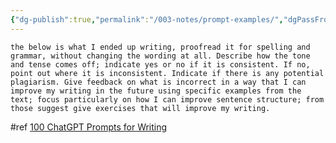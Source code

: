 ```yaml
---
{"dg-publish":true,"permalink":"/003-notes/prompt-examples/","dgPassFrontmatter":true,"noteIcon":""}
---
```


```
the below is what I ended up writing, proofread it for spelling and grammar, without changing the wording at all. Describe how the tone and tense comes off; indicate yes or no if it is consistent. If no, point out where it is inconsistent. Indicate if there is any potential plagiarism. Give feedback on what is incorrect in a way that I can improve my writing in the future using specific examples from the text; focus particularly on how I can improve sentence structure; from those suggest give exercises that will improve my writing.
```

#ref [100 ChatGPT Prompts for Writing](https://gridfiti.com/chatgpt-prompts-for-writing/)

